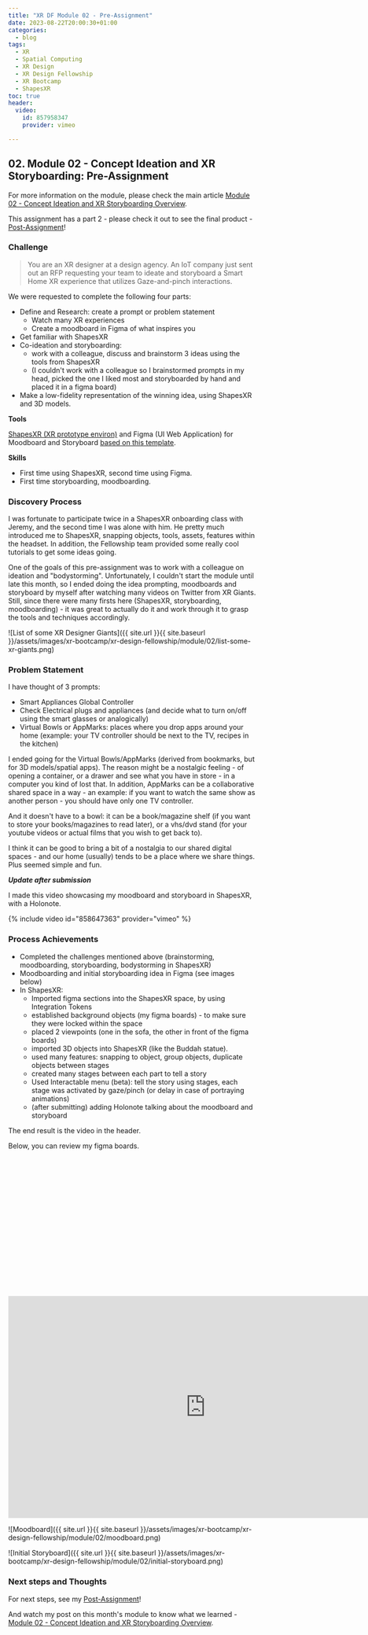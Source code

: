 ```yaml
---
title: "XR DF Module 02 - Pre-Assignment"
date: 2023-08-22T20:00:30+01:00
categories:
  - blog
tags:
  - XR
  - Spatial Computing
  - XR Design
  - XR Design Fellowship
  - XR Bootcamp
  - ShapesXR
toc: true
header:
  video:
    id: 857958347
    provider: vimeo 

---
```


## 02. Module 02 - Concept Ideation and XR Storyboarding: Pre-Assignment

For more information on the module, please check the main article [Module 02 - Concept Ideation and XR Storyboarding Overview](../xr-design-fellowship-module-02/).

This assignment has a part 2 - please check it out to see the final product - [Post-Assignment](../xr-design-fellowship-module-02-post-assign/)!

### Challenge

> You are an XR designer at a design agency. An IoT company just sent out an RFP requesting your team to ideate and storyboard a Smart Home XR experience that utilizes Gaze-and-pinch interactions. 

We were requested to complete the following four parts:
- Define and Research: create a prompt or problem statement
  - Watch many XR experiences
  - Create a moodboard in Figma of what inspires you
- Get familiar with ShapesXR
- Co-ideation and storyboarding: 
  - work with a colleague, discuss and brainstorm 3 ideas using the tools from ShapesXR 
  - (I couldn't work with a colleague so I brainstormed prompts in my head, picked the one I liked most and storyboarded by hand and placed it in a figma board)
- Make a low-fidelity representation of the winning idea, using ShapesXR and 3D models.

**Tools**

[ShapesXR (XR prototype environ)](http://shapes.app) and Figma (UI Web Application) for Moodboard and Storyboard [based on this template](https://figma.com/community/file/964643362660977506).

**Skills**

- First time using ShapesXR, second time using Figma.
- First time storyboarding, moodboarding.

### Discovery Process

I was fortunate to participate twice in a ShapesXR onboarding class with Jeremy, and the second time I was alone with him.
He pretty much introduced me to ShapesXR, snapping objects, tools, assets, features within the headset.
In addition, the Fellowship team provided some really cool tutorials to get some ideas going.

One of the goals of this pre-assignment was to work with a colleague on ideation and "bodystorming".
Unfortunately, I couldn't start the module until late this month, so I ended doing the idea prompting, moodboards and storyboard by myself after watching many videos on Twitter from XR Giants.
Still, since there were many firsts here (ShapesXR, storyboarding, moodboarding) - it was great to actually do it and work through it to grasp the tools and techniques accordingly.

![List of some XR Designer Giants]({{ site.url }}{{ site.baseurl }}/assets/images/xr-bootcamp/xr-design-fellowship/module/02/list-some-xr-giants.png)

### Problem Statement

I have thought of 3 prompts: 
- Smart Appliances Global Controller
- Check Electrical plugs and appliances (and decide what to turn on/off using the smart glasses or analogically) 
- Virtual Bowls or AppMarks: places where you drop apps around your home (example: your TV controller should be next to the TV, recipes in the kitchen)

I ended going for the Virtual Bowls/AppMarks (derived from bookmarks, but for 3D models/spatial apps). 
The reason might be a nostalgic feeling - of opening a container, or a drawer and see what you have in store - in a computer you kind of lost that. In addition, AppMarks can be a collaborative shared space in a way - an example: if you want to watch the same show as another person - you should have only one TV controller.

And it doesn't have to a bowl: it can be a book/magazine shelf (if you want to store your books/magazines to read later), or a vhs/dvd stand (for your youtube videos or actual films that you wish to get back to). 

I think it can be good to bring a bit of a nostalgia to our shared digital spaces - and our home (usually) tends to be a place where we share things. Plus seemed simple and fun.

***Update after submission***

I made this video showcasing my moodboard and storyboard in ShapesXR, with a Holonote.

{% include video id="858647363" provider="vimeo" %}


### Process Achievements

- Completed the challenges mentioned above (brainstorming, moodboarding, storyboarding, bodystorming in ShapesXR)
- Moodboarding and initial storyboarding idea in Figma (see images below)
- In ShapesXR: 
  - Imported figma sections into the ShapesXR space, by using Integration Tokens
  - established background objects (my figma boards) - to make sure they were locked within the space
  - placed 2 viewpoints (one in the sofa, the other in front of the figma boards)
  - imported 3D objects into ShapesXR (like the Buddah statue).
  - used many features: snapping to object, group objects, duplicate objects between stages 
  - created many stages between each part to tell a story
  - Used Interactable menu (beta): tell the story using stages, each stage was activated by gaze/pinch (or delay in case of portraying animations)
  - (after submitting) adding Holonote talking about the moodboard and storyboard

The end result is the video in the header.

Below, you can review my figma boards.

<div class="responsive-video-container">
  <div class="fluid-width-video-wrapper" style="padding-top: 56.25%;">
    <iframe style="border: 1px solid rgba(0, 0, 0, 0.1);" width="800" height="450" src="https://www.figma.com/embed?embed_host=share&url=https%3A%2F%2Fwww.figma.com%2Ffile%2FgotcHbTiQ9GpBzyfckjmBR%2FXR-Design-Module-02---Mood-Board-for-XR-Storyboarding%3Ftype%3Dwhiteboard%26node-id%3D0%253A1%26t%3DixUzrluYw1HXBlQe-1" frameborder="0" webkitAllowFullScreen mozallowfullscreen allowFullScreen></iframe>
  </div>
</div>

![Moodboard]({{ site.url }}{{ site.baseurl }}/assets/images/xr-bootcamp/xr-design-fellowship/module/02/moodboard.png)

![Initial Storyboard]({{ site.url }}{{ site.baseurl }}/assets/images/xr-bootcamp/xr-design-fellowship/module/02/initial-storyboard.png)

### Next steps and Thoughts

For next steps, see my [Post-Assignment](../xr-design-fellowship-module-02-post-assign/)!

And watch my post on this month's module to know what we learned - [Module 02 - Concept Ideation and XR Storyboarding Overview](../xr-design-fellowship-module-02/).


